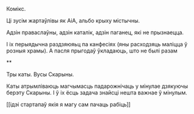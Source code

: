 
Комікс.

Ці зусім жартаўлівы як АіА, альбо крыху містычны.

Адзін праваслаўны, адзін каталік, адзін паганец, які не прызнаецца.

І іх перыядычна раздзяюяьц па канфесіях (яны расходзяць маліцца ў розныя храмы). А пасля прыгодаў ўкладаюць, што не былі разам

**

Тры каты. Вусы Скарыны.

Каты атрымліваюць магчымасць падарожнічаць у мінулае дзякуючы берэту Скарыны. І ў іх ёсць задача знайсці нешта важнае ў мінулым.

[[ідэі стартапаў якія я магу сам пачаць рабіць]]

